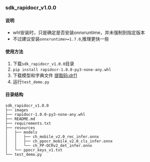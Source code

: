 ### sdk_rapidocr_v1.0.0

#### 说明
- whl安装时，只是确定是否安装onnxruntime，并未强制到指定版本
- 不过建议安装`onnxruntime>=1.7.0`,推理更快一些

#### 使用方法
1. 下载`sdk_rapidocr_v1.0.0`目录
2. `pip install rapidocr-1.0.0-py3-none-any.whl`
3. 下载模型和字典文件 [提取码:drf1](https://pan.baidu.com/s/103kx0ABtU7Lif57cv397oQ)
4. 运行`test_demo.py`

#### 目录结构
```text
sdk_rapidocr_v1.0.0
├── images
├── rapidocr-1.0.0-py3-none-any.whl
├── README.md
├── requirements.txt
├── resources
│   ├── models
│   │   ├── ch_mobile_v2.0_rec_infer.onnx
│   │   ├── ch_ppocr_mobile_v2.0_cls_infer.onnx
│   │   └── ch_PP-OCRv2_det_infer.onnx
│   └── ppocr_keys_v1.txt
└── test_demo.py
```